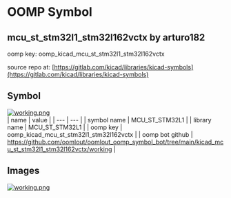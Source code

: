 # OOMP Symbol  
## mcu_st_stm32l1_stm32l162vctx  by arturo182  
  
oomp key: oomp_kicad_mcu_st_stm32l1_stm32l162vctx  
  
source repo at: [https://gitlab.com/kicad/libraries/kicad-symbols](https://gitlab.com/kicad/libraries/kicad-symbols)  
## Symbol  
  
[![working.png](working_600.png)](working.png)  
| name | value | 
| --- | --- | 
| symbol name | MCU_ST_STM32L1 | 
| library name | MCU_ST_STM32L1 | 
| oomp key | oomp_kicad_mcu_st_stm32l1_stm32l162vctx | 
| oomp bot github | https://github.com/oomlout/oomlout_oomp_symbol_bot/tree/main/kicad_mcu_st_stm32l1_stm32l162vctx/working | 
## Images  
  
[![working.png](working_140.png)](working.png)  
